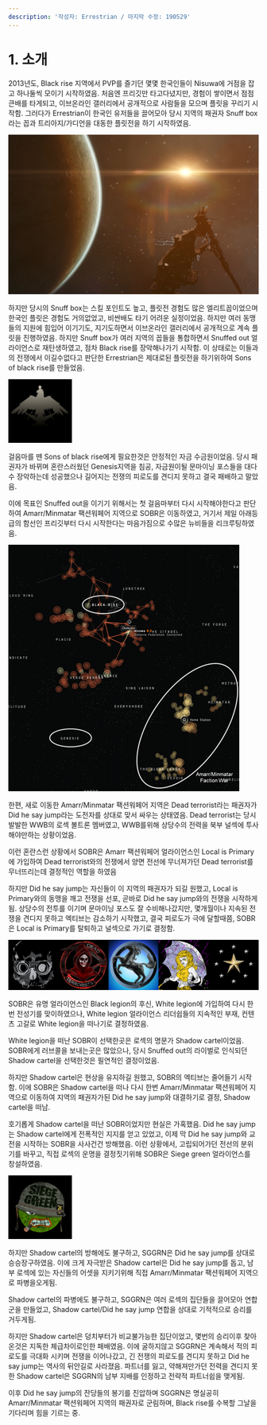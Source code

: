 ```yaml
---
description: '작성자: Errestrian / 마지막 수정: 190529'
---
```


# 1. 소개

2013년도, Black rise 지역에서 PVP를 즐기던 몇몇 한국인들이 Nisuwa에 거점을 잡고 하나둘씩 모이기 시작하였음. 처음엔 프리깃만 타고다녔지만, 경험이 쌓이면서 점점 큰배를 타게되고, 이브온라인 갤러리에서 공개적으로 사람들을 모으며 플릿을 꾸리기 시작함. 그러다가 Errestrian이 한국인 유저들을 끌어모아 당시 지역의 패권자 Snuff box라는 꼽과 트리아지/가디언을 대동한 플릿전을 하기 시작하였음.

![&#xB2C8;&#xC218;&#xC640;&#xC758; &#xBCC4;](../.gitbook/assets/undefined.PNG)

하지만 당시의 Snuff box는 스킬 포인트도 높고, 플릿전 경험도 많은 엘리트꼽이었으며 한국인 플릿은 경험도 거의없었고, 비싼배도 타기 어려운 실정이었음. 하지만 여러 동맹들의 지원에 힘입어 이기기도, 지기도하면서 이브온라인 갤러리에서 공개적으로 계속 플릿을 진행하였음. 하지만 Snuff box가 여러 지역의 꼽들을 통합하면서 Snuffed out 얼라이언스로 재탄생하였고, 점차 Black rise를 장악해나가기 시작함. 이 상태로는 이들과의 전쟁에서 이길수없다고 판단한 Errestrian은 제대로된 플릿전을 하기위하여 Sons of black rise를 만들었음. 

![Sons of Black Rise \[SOBR.\]](../.gitbook/assets/image%20%2845%29.png)

걸음마를 뗀 Sons of black rise에게 필요한것은 안정적인 자금 수금원이었음. 당시 패권자가 바뀌며 혼란스러웠던 Genesis지역을 침공, 자금원이될 문마이닝 포스들을 대다수 장악하는데 성공했으나 길어지는 전쟁의 피로도를 견디지 못하고 결국 패배하고 말았음.

이에 목표인 Snuffed out을 이기기 위해서는 첫 걸음마부터 다시 시작해야한다고 판단하여 Amarr/Minmatar 팩션워페어 지역으로 SOBR은 이동하였고, 거기서 제일 아래등급의 함선인 프리깃부터 다시 시작한다는 마음가짐으로 수많은 뉴비들을 리크루팅하였음.

![&#xB274; &#xC5D0;&#xB374; &#xB85C;&#xC6B0;&#xC139; &#xC9C0;&#xB3C4;](../.gitbook/assets/image%20%28112%29.png)

한편, 새로 이동한 Amarr/Minmatar 팩션워페어 지역은 Dead terrorist라는 패권자가 Did he say jump라는 도전자를 상대로 맞서 싸우는 상태였음. Dead terrorist는 당시 발발한 WWB의 로섹 볼트론 멤버였고, WWB를위해 상당수의 전력을 북부 널섹에 투사해야만하는 상황이었음.

이런 혼란스런 상황에서 SOBR은 Amarr 팩션워페어 얼라이언스인 Local is Primary에 가입하여 Dead terrorist와의 전쟁에서 양면 전선에 무너져가던 Dead terrorist를 무너뜨리는데 결정적인 역할을 하였음

하지만 Did he say jump는 자신들이 이 지역의 패권자가 되길 원했고, Local is Primary와의 동맹을 깨고 전쟁을 선포, 곧바로 Did he say jump와의 전쟁을 시작하게됨. 상당수의 전투를 이기며 문마이닝 포스도 잘 수비해나갔지만, 몇개월이나 지속된 전쟁을 견디지 못하고 엑티브는 감소하기 시작했고, 결국 피로도가 극에 달할때쯤, SOBR은 Local is Primary를 탈퇴하고 널섹으로 가기로 결정함.

![&#xC88C;&#xCE21; &#xBD80;&#xD130; Snuffed out / Dead terrorist / Did he say jump / Local is Primary / White legion](../.gitbook/assets/image%20%2880%29.png)

SOBR은 유명 얼라이언스인 Black legion의 후신, White legion에 가입하여 다시 한번 전성기를 맞이하였으나, White legion 얼라이언스 리더쉽들의 지속적인 부재, 컨텐츠 고갈로 White legion을 떠나기로 결정하였음.

White legion을 떠난 SOBR이 선택한곳은 로섹의 명문가 Shadow cartel이었음. SOBR에게 러브콜을 보내는곳은 많았으나, 당시 Snuffed out의 라이벌로 인식되던 Shadow cartel을 선택한것은 필연적인 결정이었음.

하지만 Shadow cartel은 현상을 유지하길 원했고, SOBR의 엑티브는 줄어들기 시작함. 이에 SOBR은 Shadow cartel을 떠나 다시 한번 Amarr/Minmatar 팩션워페어 지역으로 이동하여 지역의 패권자가된 Did he say jump와 대결하기로 결정, Shadow cartel을 떠남.

호기롭게 Shadow cartel을 떠난 SOBR이었지만 현실은 가혹했음. Did he say jump는 Shadow cartel에게 전폭적인 지지를 얻고 있었고, 이제 막 Did he say jump와 교전을 시작하는 SOBR을 사사건건 방해했음. 이런 상황에서, 고립되어가던 전선의 분위기를 바꾸고, 직접 로섹의 운명을 결정짓기위해 SOBR은 Siege green 얼라이언스를 창설하였음.

![Siege Green. \[SGGRN\]](../.gitbook/assets/image%20%2844%29.png)

하지만 Shadow cartel의 방해에도 불구하고, SGGRN은 Did he say jump를 상대로 승승장구하였음. 이에 크게 자극받은 Shadow cartel은 Did he say jump를 돕고, 남부 로섹에 있는 자신들의 어셋을 지키기위해 직접 Amarr/Minmatar 팩션워페어 지역으로 파병을오게됨.

Shadow cartel의 파병에도 불구하고, SGGRN은 여러 로섹의 집단들을 끌어모아 연합군을 만들었고, Shadow cartel/Did he say jump 연합을 상대로 기적적으로 승리를 거두게됨.

하지만 Shadow cartel은 덩치부터가 비교불가능한 집단이었고, 몇번의 승리이후 찾아온것은 지독한 체급차이로인한 패배였음. 이에 굴하지않고 SGGRN은 계속해서 적의 피로도를 극대화 시키며 전쟁을 이어나갔고, 긴 전쟁의 피로도를 견디지 못하고 Did he say jump는 역사의 뒤안길로 사라졌음. 파트너를 잃고, 약해져만가던 전력을 견디지 못한 Shadow cartel은 SGGRN의 남부 지배를 인정하고 전략적 파트너쉽을 맺게됨.

이후 Did he say jump의 잔당들의 봉기를 진압하며 SGGRN은 명실공히 Amarr/Minmatar 팩션워페어 지역의 패권자로 군림하며, Black rise를 수복할 그날을 기다리며 힘을 기르는 중.


